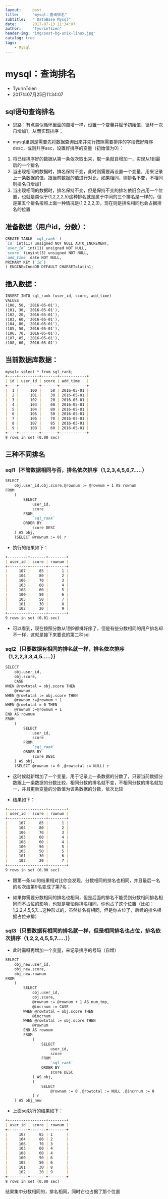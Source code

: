 ```yaml
---
layout:     post
title:      "mysql：查询排名"
subtitle:   " DataBase Mysql"
date:       2017-07-13 11:34:07
author:     "TyurinTsien"
header-img: "img/post-bg-unix-linux.jpg"
catalog: true
tags:
    - MySql
---
```



# mysql：查询排名
+ TyurinTsien
+ 2017年07月25日11:34:07

## sql语句查询排名
+ 思路：有点类似循环里面的自增一样，设置一个变量并赋予初始值，循环一次自增加1，从而实现排序；

+ mysql里则是需要先将数据查询出来并先行按照需要排序的字段做好降序desc，或则升序asc，设置好排序的变量（初始值为0）：
1. 将已经排序好的数据从第一条依次取出来，取一条就自增加一，实现从1到最后的一个排名
2. 当出现相同的数据时，排名保持不变，此时则需要再设置一个变量，用来记录上一条数据的值，跟当前数据的值进行对比，如果相同，则排名不变，不相同则排名自增加1
3. 当出现相同的数据时，排名保持不变，但是保持不变的排名依旧会占用一个位置，也就是类似于(1,2,2,2,5)这种排名就是属于中间的三个排名是一样的，但是第五个排名按照上面一种情况是(1,2,2,2,3)，现在则是排名相同也会占据排名的位置

## 准备数据（用户id，分数）：
```markdown
CREATE TABLE `sql_rank` (
`id` int(11) unsigned NOT NULL AUTO_INCREMENT,
`user_id` int(11) unsigned NOT NULL,
`score` tinyint(3) unsigned NOT NULL,
`add_time` date NOT NULL,
PRIMARY KEY (`id`)
) ENGINE=InnoDB DEFAULT CHARSET=latin1;
```

## 插入数据：
```markdown
INSERT INTO sql_rank (user_id, score, add_time)
VALUES
(100, 50, '2016-05-01'),
(101, 30, '2016-05-01'),
(102, 20, '2016-05-01'),
(103, 60, '2016-05-01'),
(104, 80, '2016-05-01'),
(105, 50, '2016-05-01'),
(106, 70, '2016-05-01'),
(107, 85, '2016-05-01'),
(108, 60, '2016-05-01')
```

## 当前数据库数据：
```markdown
mysql> select * from sql_rank;
+----+---------+-------+------------+
| id | user_id | score | add_time   |
+----+---------+-------+------------+
|  1 |     100 |    50 | 2016-05-01 |
|  2 |     101 |    30 | 2016-05-01 |
|  3 |     102 |    20 | 2016-05-01 |
|  4 |     103 |    60 | 2016-05-01 |
|  5 |     104 |    80 | 2016-05-01 |
|  6 |     105 |    50 | 2016-05-01 |
|  7 |     106 |    70 | 2016-05-01 |
|  8 |     107 |    85 | 2016-05-01 |
|  9 |     108 |    60 | 2016-05-01 |
+----+---------+-------+------------+
9 rows in set (0.00 sec)
```

## 三种不同排名
### sql1｛不管数据相同与否，排名依次排序（1,2,3,4,5,6,7.....）
```markdown
SELECT
    obj.user_id,obj.score,@rownum := @rownum + 1 AS rownum
FROM
    (
        SELECT
            user_id,
            score
        FROM
            `sql_rank`
        ORDER BY
            score DESC
    ) AS obj,
    (SELECT @rownum := 0) r
```

+ 执行的结果如下：
```markdown
+---------+-------+--------+
| user_id | score | rownum |
+---------+-------+--------+
|     107 |    85 |      1 |
|     104 |    80 |      2 |
|     106 |    70 |      3 |
|     103 |    60 |      4 |
|     108 |    60 |      5 |
|     100 |    50 |      6 |
|     105 |    50 |      7 |
|     101 |    30 |      8 |
|     102 |    20 |      9 |
+---------+-------+--------+
9 rows in set (0.01 sec)
```
+ 可以看到，现在按照分数从1到9都排好序了，但是有些分数相同的用户排名却不一样，这就是接下来要说的第二种sql

### sql2｛只要数据有相同的排名就一样，排名依次排序（1,2,2,3,3,4,5.....）｝
```markdown
SELECT
    obj.user_id,
    obj.score,
    CASE
WHEN @rowtotal = obj.score THEN
    @rownum
WHEN @rowtotal := obj.score THEN
    @rownum :=@rownum + 1
WHEN @rowtotal = 0 THEN
    @rownum :=@rownum + 1
END AS rownum
FROM
    (
        SELECT
            user_id,
            score
        FROM
            `sql_rank`
        ORDER BY
            score DESC
    ) AS obj,
    (SELECT @rownum := 0 ,@rowtotal := NULL) r
```
+ 这时候就新增加了一个变量，用于记录上一条数据的分数了，只要当前数据分数跟上一条数据的分数比较，相同分数的排名就不变，不相同分数的排名就加一，并且更新变量的分数值为该条数据的分数，依次比较

+ 结果如下：
```markdown
+---------+-------+--------+
| user_id | score | rownum |
+---------+-------+--------+
|     107 |    85 |      1 |
|     104 |    80 |      2 |
|     106 |    70 |      3 |
|     103 |    60 |      4 |
|     108 |    60 |      4 |
|     100 |    50 |      5 |
|     105 |    50 |      5 |
|     101 |    30 |      6 |
|     102 |    20 |      7 |
+---------+-------+--------+
9 rows in set (0.00 sec)
```
+ 跟第一条sql的结果相对比你会发现，分数相同的排名也相同，并且最后一名的名次由第9名变成了第7名；

+ 如果你需要分数相同的排名也相同，但是后面的排名不能受到分数相同排名相同而不占位的影响，也就是哪怕你排名相同，你也占了这个位置（比如：1,2,2,4,5,5,7....这种形式的，虽然排名有相同，但是你占位了，后续的排名根据占位来排）

### sql3｛只要数据有相同的排名就一样，但是相同排名也占位，排名依次排序（1,2,2,4,5,5,7.....）｝
+ 此时需呀再增加一个变量，来记录排序的号码（自增）
```markdown
SELECT
    obj_new.user_id,
    obj_new.score,
    obj_new.rownum
FROM
    (
        SELECT
            obj.user_id,
            obj.score,
            @rownum := @rownum + 1 AS num_tmp,
            @incrnum := CASE
        WHEN @rowtotal = obj.score THEN
            @incrnum
        WHEN @rowtotal := obj.score THEN
            @rownum
        END AS rownum
        FROM
            (
                SELECT
                    user_id,
                    score
                FROM
                    `sql_rank`
                ORDER BY
                    score DESC
            ) AS obj,
            (
                SELECT
                    @rownum := 0 ,@rowtotal := NULL ,@incrnum := 0
            ) r
    ) AS obj_new
```
+ 上面sql执行的结果如下：
```markdown
+---------+-------+--------+
| user_id | score | rownum |
+---------+-------+--------+
|     107 |    85 | 1      |
|     104 |    80 | 2      |
|     106 |    70 | 3      |
|     103 |    60 | 4      |
|     108 |    60 | 4      |
|     100 |    50 | 6      |
|     105 |    50 | 6      |
|     101 |    30 | 8      |
|     102 |    20 | 9      |
+---------+-------+--------+
9 rows in set (0.00 sec)
```
结果集中分数相同的，排名相同，同时它也占据了那个位置